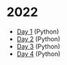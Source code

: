 # 2022

- [Day 1](day1) (Python)
- [Day 2](day2) (Python)
- [Day 3](day3) (Python)
- [Day 4](day4) (Python)